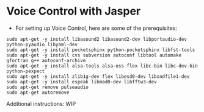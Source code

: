 # Voice Control with Jasper


* For setting up Voice Control, here are some of the prerequisites:

```
sudo apt-get -y install libasound2 libasound2-dev libportaudio-dev python-pyaudio libyaml-dev
sudo apt-get -y install pocketsphinx python-pocketsphinx libfst-tools
sudo apt-get -y install cvs subversion autoconf libtool automake gfortran g++ autoconf-archive
sudo apt-get -y install alsa-tools alsa-oss flex libc-bin libc-dev-bin python-pexpect 
sudo apt-get -y install zlib1g-dev flex libesd0-dev libsndfile1-dev
sudo apt-get -y install espeak libmad0-dev libfftw3-dev
sudo apt-get remove pulseaudio
sudo apt-get autoremove
```

Additional instructions: WIP
